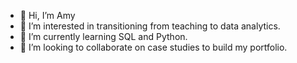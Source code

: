 - 👋 Hi, I’m Amy
- 👀 I’m interested in transitioning from teaching to data analytics.
- 🌱 I’m currently learning SQL and Python.
- 💞️ I’m looking to collaborate on case studies to build my portfolio.

<!---
amster27/amster27 is a ✨ special ✨ repository because its `README.md` (this file) appears on your GitHub profile.
You can click the Preview link to take a look at your changes.
--->
